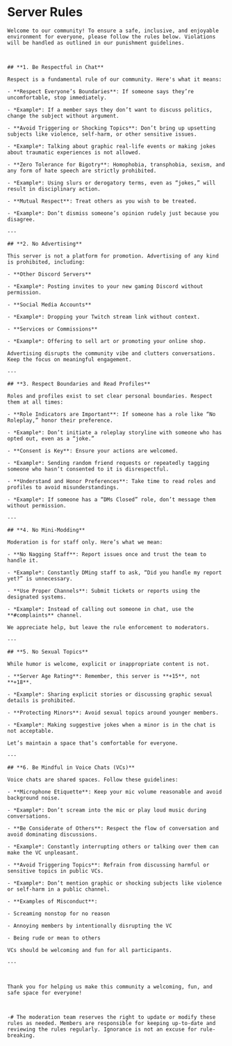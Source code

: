 # **Server Rules**  

    Welcome to our community! To ensure a safe, inclusive, and enjoyable environment for everyone, please follow the rules below. Violations will be handled as outlined in our punishment guidelines.  

  

    ## **1. Be Respectful in Chat**  

    Respect is a fundamental rule of our community. Here's what it means:  

    - **Respect Everyone’s Boundaries**: If someone says they’re uncomfortable, stop immediately.  

    - *Example*: If a member says they don’t want to discuss politics, change the subject without argument.  

    - **Avoid Triggering or Shocking Topics**: Don’t bring up upsetting subjects like violence, self-harm, or other sensitive issues.  

    - *Example*: Talking about graphic real-life events or making jokes about traumatic experiences is not allowed.  

    - **Zero Tolerance for Bigotry**: Homophobia, transphobia, sexism, and any form of hate speech are strictly prohibited.  

    - *Example*: Using slurs or derogatory terms, even as “jokes,” will result in disciplinary action.  

    - **Mutual Respect**: Treat others as you wish to be treated.  

    - *Example*: Don’t dismiss someone’s opinion rudely just because you disagree.  

    ---

    ## **2. No Advertising**  

    This server is not a platform for promotion. Advertising of any kind is prohibited, including:  

    - **Other Discord Servers**  

    - *Example*: Posting invites to your new gaming Discord without permission.  

    - **Social Media Accounts**  

    - *Example*: Dropping your Twitch stream link without context.  

    - **Services or Commissions**  

    - *Example*: Offering to sell art or promoting your online shop.  

    Advertising disrupts the community vibe and clutters conversations. Keep the focus on meaningful engagement.  

    ---

    ## **3. Respect Boundaries and Read Profiles**  

    Roles and profiles exist to set clear personal boundaries. Respect them at all times:  

    - **Role Indicators are Important**: If someone has a role like “No Roleplay,” honor their preference.  

    - *Example*: Don’t initiate a roleplay storyline with someone who has opted out, even as a “joke.”  

    - **Consent is Key**: Ensure your actions are welcomed.  

    - *Example*: Sending random friend requests or repeatedly tagging someone who hasn’t consented to it is disrespectful.  

    - **Understand and Honor Preferences**: Take time to read roles and profiles to avoid misunderstandings.  

    - *Example*: If someone has a “DMs Closed” role, don’t message them without permission.  

    ---

    ## **4. No Mini-Modding**  

    Moderation is for staff only. Here’s what we mean:  

    - **No Nagging Staff**: Report issues once and trust the team to handle it.  

    - *Example*: Constantly DMing staff to ask, “Did you handle my report yet?” is unnecessary.  

    - **Use Proper Channels**: Submit tickets or reports using the designated systems.  

    - *Example*: Instead of calling out someone in chat, use the **#complaints** channel.  

    We appreciate help, but leave the rule enforcement to moderators.  

    ---

    ## **5. No Sexual Topics**  

    While humor is welcome, explicit or inappropriate content is not.  

    - **Server Age Rating**: Remember, this server is **+15**, not **+18**.  

    - *Example*: Sharing explicit stories or discussing graphic sexual details is prohibited.  

    - **Protecting Minors**: Avoid sexual topics around younger members.  

    - *Example*: Making suggestive jokes when a minor is in the chat is not acceptable.  

    Let’s maintain a space that’s comfortable for everyone.  

    ---

    ## **6. Be Mindful in Voice Chats (VCs)**  

    Voice chats are shared spaces. Follow these guidelines:  

    - **Microphone Etiquette**: Keep your mic volume reasonable and avoid background noise.  

    - *Example*: Don’t scream into the mic or play loud music during conversations.  

    - **Be Considerate of Others**: Respect the flow of conversation and avoid dominating discussions.  

    - *Example*: Constantly interrupting others or talking over them can make the VC unpleasant.  

    - **Avoid Triggering Topics**: Refrain from discussing harmful or sensitive topics in public VCs.  

    - *Example*: Don’t mention graphic or shocking subjects like violence or self-harm in a public channel.  

    - **Examples of Misconduct**:  

    - Screaming nonstop for no reason  

    - Annoying members by intentionally disrupting the VC  

    - Being rude or mean to others  

    VCs should be welcoming and fun for all participants.  

    ---

    

    Thank you for helping us make this community a welcoming, fun, and safe space for everyone!  

    

    -# The moderation team reserves the right to update or modify these rules as needed. Members are responsible for keeping up-to-date and reviewing the rules regularly. Ignorance is not an excuse for rule-breaking.  
